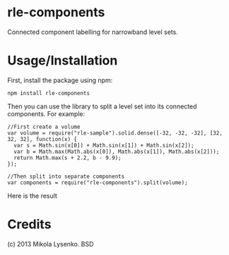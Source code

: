 rle-components
==============
Connected component labelling for narrowband level sets.


Usage/Installation
==================
First, install the package using npm:

    npm install rle-components
    
Then you can use the library to split a level set into its connected components.  For example:

    //First create a volume
    var volume = require("rle-sample").solid.dense([-32, -32, -32], [32, 32, 32], function(x) {
      var s = Math.sin(x[0]) + Math.sin(x[1]) + Math.sin(x[2]);
      var b = Math.max(Math.abs(x[0]), Math.abs(x[1]), Math.abs(x[2]));
      return Math.max(s + 2.2, b - 9.9);
    });
    
    //Then split into separate components
    var components = require("rle-components").split(volume);

Here is the result



Credits
=======
(c) 2013 Mikola Lysenko. BSD